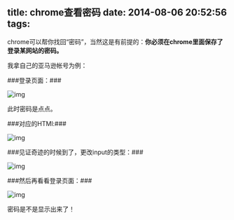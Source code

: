 title: chrome查看密码
date: 2014-08-06 20:52:56
tags:
---
chrome可以帮你找回“密码”，当然这是有前提的：__你必须在chrome里面保存了登录某网站的密码。__

我拿自己的亚马逊帐号为例：

###登录页面：###

![img](http://img3.tuchuang.org/uploads/2014/08/test.png)

此时密码是点点。

###对应的HTMl:###

![img](http://img4.picbed.org/uploads/2014/08/sdfasd.png)

###见证奇迹的时候到了，更改input的类型：###

![img](http://img5.tuchuang.org/uploads/2014/08/asdfasdf.png)

###然后再看看登录页面：###

![img](http://img2.picbed.org/uploads/2014/08/asdfasdfa.png)

密码是不是显示出来了！